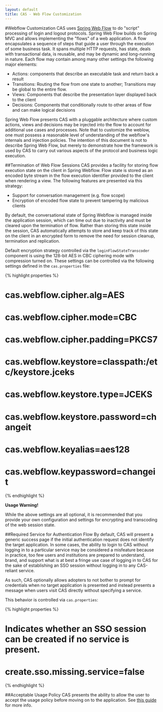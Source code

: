 ```yaml
---
layout: default
title: CAS - Web Flow Customization
---
```



#Webflow Customization
CAS uses [Spring Web Flow](projects.spring.io/spring-webflow) to do "script" processing of login and logout protocols. 
Spring Web Flow builds on Spring MVC and allows implementing the "flows" of a web application. A flow encapsulates a sequence 
of steps that guide a user through the execution of some business task. It spans multiple HTTP requests, has state, deals with
 transactional data, is reusable, and may be dynamic and long-running in nature. Each flow may contain among many other settings the following major elements:

- Actions: components that describe an executable task and return back a result
- Transitions: Routing the flow from one state to another; Transitions may be global to the entire flow.
- Views: Components that describe the presentation layer displayed back to the client
- Decisions: Components that conditionally route to other areas of flow and can make logical decisions

Spring Web Flow presents CAS with a pluggable architecture where custom actions, views and decisions may be injected into the 
flow to account for additional use cases and processes. Note that to customize the weblow, one must possess a reasonable level
of understanding of the webflow's internals and injection policies. The intention of this document is not to describe Spring Web Flow, 
but merely to demonstrate how the framework is used by CAS to carry out various aspects of the protocol and business logic execution.

##Termination of Web Flow Sessions
CAS provides a facility for storing flow execution state on the client in Spring Webflow. Flow state is stored as an encoded byte 
stream in the flow execution identifier provided to the client when rendering a view. The following features are presented via this strategy:

- Support for conversation management (e.g. flow scope)
- Encryption of encoded flow state to prevent tampering by malicious clients

By default, the conversational state of Spring Webflow is managed inside the application session, which can time out due to inactivity 
and must be cleared upon the termination of flow. Rather than storing this state inside the session, CAS automatically attempts to store 
and keep track of this state on the client in an encrypted form to remove the need for session cleanup, termination and replication.

Default encryption strategy controlled via the `loginFlowStateTranscoder` component is using the 128-bit AES in CBC ciphering mode with 
compression turned on. These settings can be controlled via the following settings defined in the `cas.properties` file:

{% highlight properties %}
# cas.webflow.cipher.alg=AES
# cas.webflow.cipher.mode=CBC
# cas.webflow.cipher.padding=PKCS7
# cas.webflow.keystore=classpath:/etc/keystore.jceks
# cas.webflow.keystore.type=JCEKS
# cas.webflow.keystore.password=changeit
# cas.webflow.keyalias=aes128
# cas.webflow.keypassword=changeit
{% endhighlight %}

<div class="alert alert-warning"><strong>Usage Warning!</strong><p>
While the above settings are all optional, it is recommended that you provide your own configuration and settings for encrypting and 
transcoding of the web session state.</p></div>

##Required Service for Authentication Flow
By default, CAS will present a generic success page if the initial authentication request does not identify
the target application. In some cases, the ability to login to CAS without logging
in to a particular service may be considered a misfeature because in practice, too few users and institutions
are prepared to understand, brand, and support what is at best a fringe use case of logging in to CAS for the
sake of establishing an SSO session without logging in to any CAS-reliant service.

As such, CAS optionally allows adopters to not bother to prompt for credentials when no target application is presented
and instead presents a message when users visit CAS directly without specifying a service.

This behavior is controlled via `cas.properties`:

{% highlight properties %}
# Indicates whether an SSO session can be created if no service is present.
# create.sso.missing.service=false
{% endhighlight %}

##Acceptable Usage Policy
CAS presents the ability to allow the user to accept the usage policy before moving on to the application. 
See [this guide](Webflow-Customization-AUP.html) for more info.
